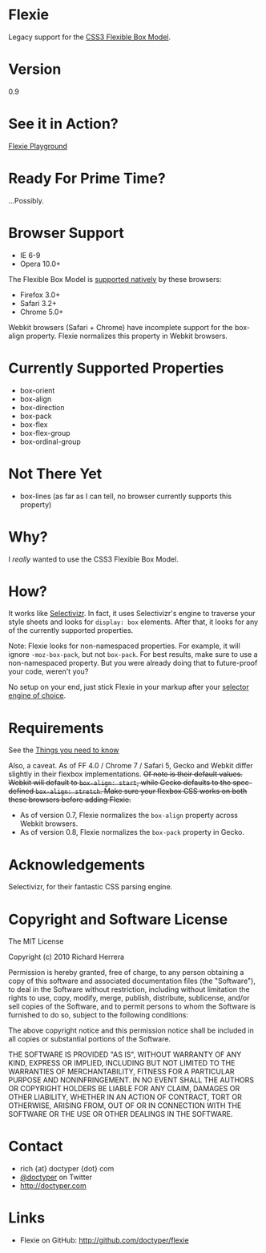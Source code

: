 Flexie
===============
Legacy support for the [CSS3 Flexible Box Model](http://www.w3.org/TR/css3-flexbox/).

Version
=================
0.9

See it in Action?
=================
[Flexie Playground](http://doctyper.github.com/flexie/playground/)

Ready For Prime Time?
=====================
...Possibly.

Browser Support
===============
* IE 6-9
* Opera 10.0+

The Flexible Box Model is [supported natively](http://www.caniuse.com/#feat=flexbox) by these browsers:

* Firefox 3.0+
* Safari 3.2+
* Chrome 5.0+

Webkit browsers (Safari + Chrome) have incomplete support for the box-align property. Flexie normalizes this property in Webkit browsers.


Currently Supported Properties
==============================
* box-orient
* box-align
* box-direction
* box-pack
* box-flex
* box-flex-group
* box-ordinal-group


Not There Yet
=============
* box-lines (as far as I can tell, no browser currently supports this property)


Why?
=======
I *really* wanted to use the CSS3 Flexible Box Model.


How?
=======
It works like [Selectivizr](http://selectivizr.com). In fact, it uses Selectivizr's engine to traverse your style sheets and looks for `display: box` elements. After that, it looks for any of the currently supported properties.

Note: Flexie looks for non-namespaced properties. For example, it will ignore `-moz-box-pack`, but not `box-pack`. For best results, make sure to use a non-namespaced property. But you were already doing that to future-proof your code, weren't you?

No setup on your end, just stick Flexie in your markup after your [selector engine of choice](http://selectivizr.com/#things).

Requirements
============
See the [Things you need to know](http://selectivizr.com/#things)

Also, a caveat. As of FF 4.0 / Chrome 7 / Safari 5, Gecko and Webkit differ slightly in their flexbox implementations. <strike>Of note is their default values. Webkit will default to `box-align: start`, while Gecko defaults to the spec-defined `box-align: stretch`. Make sure your flexbox CSS works on both these browsers before adding Flexie.</strike>

* As of version 0.7, Flexie normalizes the `box-align` property across Webkit browsers.
* As of version 0.8, Flexie normalizes the `box-pack` property in Gecko.


Acknowledgements
================
Selectivizr, for their fantastic CSS parsing engine.


Copyright and Software License
==============================
The MIT License

Copyright (c) 2010 Richard Herrera

Permission is hereby granted, free of charge, to any person obtaining a copy
of this software and associated documentation files (the "Software"), to deal
in the Software without restriction, including without limitation the rights
to use, copy, modify, merge, publish, distribute, sublicense, and/or sell
copies of the Software, and to permit persons to whom the Software is
furnished to do so, subject to the following conditions:

The above copyright notice and this permission notice shall be included in
all copies or substantial portions of the Software.

THE SOFTWARE IS PROVIDED "AS IS", WITHOUT WARRANTY OF ANY KIND, EXPRESS OR
IMPLIED, INCLUDING BUT NOT LIMITED TO THE WARRANTIES OF MERCHANTABILITY,
FITNESS FOR A PARTICULAR PURPOSE AND NONINFRINGEMENT. IN NO EVENT SHALL THE
AUTHORS OR COPYRIGHT HOLDERS BE LIABLE FOR ANY CLAIM, DAMAGES OR OTHER
LIABILITY, WHETHER IN AN ACTION OF CONTRACT, TORT OR OTHERWISE, ARISING FROM,
OUT OF OR IN CONNECTION WITH THE SOFTWARE OR THE USE OR OTHER DEALINGS IN
THE SOFTWARE.


Contact
=======
* rich {at} doctyper {dot} com
* [@doctyper](http://twitter.com/doctyper) on Twitter
* <http://doctyper.com>


Links
=====
* Flexie on GitHub: <http://github.com/doctyper/flexie>
